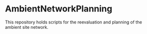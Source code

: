 # AmbientNetworkPlanning
This repository holds scripts for the reevaluation and planning of the ambient site network.

